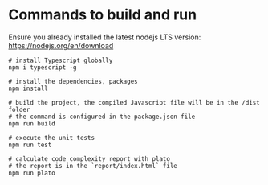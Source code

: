 # Commands to build and run
Ensure you already installed the latest nodejs LTS version: https://nodejs.org/en/download

```
# install Typescript globally
npm i typescript -g

# install the dependencies, packages
npm install

# build the project, the compiled Javascript file will be in the /dist folder
# the command is configured in the package.json file
npm run build

# execute the unit tests
npm run test

# calculate code complexity report with plato
# the report is in the `report/index.html` file
npm run plato

```